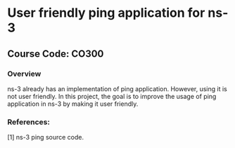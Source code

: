 # User friendly ping application for ns-3
## Course Code: CO300

### Overview

ns-3 already has an implementation of ping application. However, using it is not user friendly. In this project, the goal is to improve the usage of ping application in ns-3 by making it user friendly.

### References:

[1]  ns-3 ping source code.
